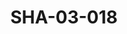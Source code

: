 ---
pid: SHA-03-018
title: SHA-03-018
language: en
collection: Sharhabil Ahmed
original_label: 
rights: Sharhabil Ahmed
location_of_original: Sharhabil Ahmed
photographer_or_studio: 
scanned_from: photograph 16.5 by 22
_date: '1965'
location: Khartoum, Omdurman National Theater
description: Concert with children Sharhabil Ahmed Kamil Hussain Mahdi 'Ali Imam and
  Ahmed Ibrahim Daoud
additional_notes: 
permission_display: 'yes'
on_server: 'no'
on_website: 'no'
permalink: "/archive/en/sha-03-018.html"
layout: photo-page
---